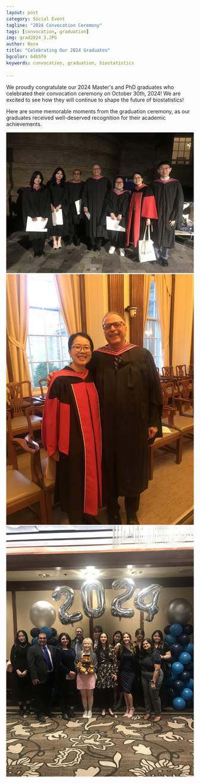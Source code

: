 ```yaml
---
layout: post
category: Social Event
tagline: "2024 Convocation Ceremony"
tags: [convocation, graduation]
img: grad2024_3.JPG
author: Reza
title: "Celebrating Our 2024 Graduates"
bgcolor: 64b5f6
keywords: convocation, graduation, biostatistics

---
```


We proudly congratulate our 2024 Master's and PhD graduates who celebrated their convocation ceremony on October 30th, 2024! We are excited to see how they will continue to shape the future of biostatistics!

Here are some memorable moments from the graduation ceremony, as our graduates received well-deserved recognition for their academic achievements.

![MSc Thesis Cohort](/assets/images/post/grad2024_1.JPG)
![Faculty](/assets/images/post/grad2024_2.JPG)
![Graduation Reception](/assets/images/post/grad2024_3.JPG)

